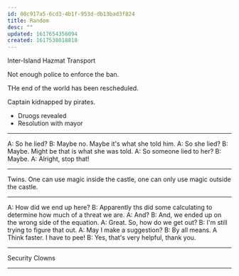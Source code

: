 ```yaml
---
id: 08c917a5-6cd3-4b1f-953d-db13bad3f824
title: Random
desc: ""
updated: 1617654356094
created: 1617538018810
---
```


Inter-Island Hazmat Transport

Not enough police to enforce the ban.

THe end of the world has been rescheduled.

Captain kidnapped by pirates.

- Druogs revealed
- Resolution with mayor

---

A: So he lied?
B: Maybe no. Maybe it's what she told him.
A: So she lied?
B: Maybe. Might be that is what she was told.
A: So someone lied to her?
B: Maybe.
A: Alright, stop that!

---

Twins. One can use magic inside the castle, one can only use magic outside the castle.

---

A: How did we end up here?
B: Apparently ths did some calculating to determine how much of a threat we are.
A: And?
B: And, we ended up on the wrong side of the equation.
A: Great. So, how do we get out?
B: I'm still trying to figure that out.
A: May I make a suggestion?
B: By all means.
A Think faster. I have to pee!
B: Yes, that's very helpful, thank you.

---
Security Clowns

---
